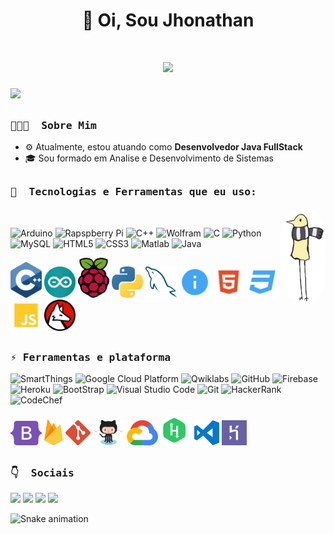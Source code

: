 <div align="center">
 <h1>👋 Oi, Sou Jhonathan<h1>
   <img src="https://komarev.com/ghpvc/?username=jhonathandosreis&label=Profile+Views&style=for-the-badge">
</div>
  
![](https://github.com/amandewatnitrr/amandewatnitrr/blob/main/header_.png)
  
##  
<h3><b><samp>👨🏻‍💻 &nbsp;Sobre Mim</samp></b></h3>
  
- ⚙️ Atualmente, estou atuando como **Desenvolvedor Java FullStack**
- 🎓 Sou formado em Analise e Desenvolvimento de Sistemas

##
<h3><b><samp>🧰 &nbsp;Tecnologias e Ferramentas que eu uso:</samp></b></h3>
 
<img align="right" alt="Jhonathan-pic" height="150" style="border-radius:50px;" src="https://github.com/jhonathandosreis/jhonathandosreis/blob/main/terminal.gif">
&nbsp; 
  
![Arduino](https://img.shields.io/badge/Arduino-00979D?style=flat-square&logo=Arduino&logoColor=white)
![Rapspberry Pi](https://img.shields.io/badge/Raspberry_pi-C51A4A?style=flat-square&logo=raspberry-pi&logoColor=white)
![C++](https://img.shields.io/badge/C++-00599C?style=flat-square&logo=c%2B%2B&logoColor=white)
![Wolfram](https://img.shields.io/badge/Wolfram-DD1100?style=flat-square&logo=Wolfram&logoColor=white)
![C](https://img.shields.io/badge/C-27338e?style=flat-square&logo=c&logoColor=white)
![Python](https://img.shields.io/badge/Python-3776AB?style=flat-square&logo=Python&logoColor=white)
![MySQL](https://img.shields.io/badge/MySQL-4479A1?style=flat-square&logo=MySQL&logoColor=white)
![HTML5](https://img.shields.io/badge/HTML5-E34F26?style=flat-square&logo=HTML5&logoColor=white)
![CSS3](https://img.shields.io/badge/CSS3-1572B6?style=flat-square&logo=CSS3&logoColor=white)
![Matlab](https://img.shields.io/badge/MATLAB-800000?style=flat-square&logo=MathWorks&logoColor=white)
![Java](https://img.shields.io/badge/Java-013243?style=flat-square&logo=Java&logoColor=white)

<span>
<img src="https://github.com/jhonathandosreis/jhonathandosreis/blob/main/imgs/c.svg" alt="drawing" width="50"/>
<img src="https://github.com/jhonathandosreis/jhonathandosreis/blob/main/imgs/arduino-1.svg" alt="drawing" width="50"/>
<img src="https://github.com/jhonathandosreis/jhonathandosreis/blob/main/imgs/raspberry-pi.svg" alt="drawing" width="50"/>
<img src="https://github.com/jhonathandosreis/jhonathandosreis/blob/main/imgs/python-5.svg" alt="drawing" width="50"/>
<img src="https://github.com/jhonathandosreis/jhonathandosreis/blob/main/imgs/mysql-6.svg" alt="drawing" width="50"/>
<img src="https://github.com/jhonathandosreis/jhonathandosreis/blob/main/imgs/readme.svg" alt="drawing" width="50"/>
<img src="https://github.com/jhonathandosreis/jhonathandosreis/blob/main/imgs/html.svg" alt="drawing" width="50"/>
<img src="https://github.com/jhonathandosreis/jhonathandosreis/blob/main/imgs/css.svg" alt="drawing" width="50"/>
<img src="https://github.com/jhonathandosreis/jhonathandosreis/blob/main/imgs/javascript.svg" alt="drawing" width="50"/>
<img src="https://github.com/jhonathandosreis/jhonathandosreis/blob/main/imgs/wolfram-language.svg" alt="drawing" width="50"/>
</span>
&nbsp;
  
##
<h3><b><samp>⚡&nbsp;Ferramentas e plataforma</samp></b></h3>

![SmartThings](https://img.shields.io/badge/SmartThings-777BB4?style=flat-square&logo=SmartThings&logoColor=white)
![Google Cloud Platform](https://img.shields.io/badge/Google_Cloud-4285F4?style=flat-square&logo=google-cloud&logoColor=white)
![Qwiklabs](https://img.shields.io/badge/Qwiklabs-F5CD0E?style=flat-square&logo=Qwiklabs&logoColor=800000)
![GitHub](https://img.shields.io/badge/GitHub-181717?style=flat-square&logo=github)
![Firebase](https://img.shields.io/badge/Firebase-ffcb2c?style=flat-square&logo=Firebase&logoColor=DD1100)
![Heroku](https://img.shields.io/badge/Heroku-430098?style=flat-square&logo=Heroku&logoColor=white)
![BootStrap](https://img.shields.io/badge/Bootstrap-7952B3?style=flat-square&logo=bootstrap&logoColor=white)
![Visual Studio Code](https://img.shields.io/badge/Visual_Studio_Code-007ACC?style=flat-square&logo=Visual-Studio-Code&logoColor=white)
![Git](https://img.shields.io/badge/Git-F05032?style=flat-square&logo=Git&logoColor=white)
![HackerRank](https://img.shields.io/badge/HackerRank-107C10?style=flat-square&logo=HackerRank&logoColor=black)
![CodeChef](https://img.shields.io/badge/CodeChef-5B4638?style=flat-square&logo=CodeChef&logoColor=white)
  
<span>
<img src="https://github.com/jhonathandosreis/jhonathandosreis/blob/main/imgs/bootstrap-5-1.svg" alt="drawing" width="50"/>
<img src="https://github.com/jhonathandosreis/jhonathandosreis/blob/main/imgs/firebase-1.svg" alt="drawing" width="30"/>
<img src="https://github.com/jhonathandosreis/jhonathandosreis/blob/main/imgs/git-icon.svg" alt="drawing" width="40"/>
<img src="https://github.com/jhonathandosreis/jhonathandosreis/blob/main/imgs/Octocat.png" alt="drawing" width="50"/>
<img src="https://github.com/jhonathandosreis/jhonathandosreis/blob/main/imgs/google-cloud-1.svg" alt="drawing" width="50"/>
<img src="https://github.com/jhonathandosreis/jhonathandosreis/blob/main/imgs/hackerrank.svg" alt="drawing" width="50"/>
<img src="https://github.com/jhonathandosreis/jhonathandosreis/blob/main/imgs/visual-studio-code.svg" alt="drawing" width="40"/>
<img src="https://github.com/jhonathandosreis/jhonathandosreis/blob/main/imgs/heroku-4.svg" alt="drawing" width="40"/>
</span> 
  
##
<h3><b><samp>👇 &nbsp;Sociais</samp></b></h3>

 <a href="https://www.twitch.tv/jhonathandrss" target="_blank"><img src="https://img.shields.io/badge/Twitch-9146FF?style=for-the-badge&logo=twitch&logoColor=white" target="_blank"></a>
  <a href="https://instagram.com/jhonathandrs" target="_blank"><img src="https://img.shields.io/badge/-Instagram-%23E4405F?style=for-the-badge&logo=instagram&logoColor=white" target="_blank"></a>
  <a href = "mailto:jhonathandeveloper2022@gmail.com"><img src="https://img.shields.io/badge/-Gmail-%23333?style=for-the-badge&logo=gmail&logoColor=white" target="_blank"></a>
  <a href="https://www.linkedin.com/in/jhonathandosreis" target="_blank"><img src="https://img.shields.io/badge/-LinkedIn-%230077B5?style=for-the-badge&logo=linkedin&logoColor=white" target="_blank"></a> 
</div>
  
![Snake animation](https://github.com/jhonathandosreis/jhonathandosreis/blob/output/github-contribution-grid-snake.svg)
